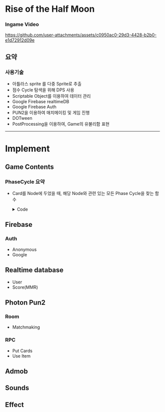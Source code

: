 # Rise of the Half Moon

### Ingame Video
https://github.com/user-attachments/assets/c0950ac0-29d3-4428-b2b0-e1d72912d09e


## 요약
### 사용기술
- 아틀라스 sprite 를 다중 Sprite로 추출
- 점수 Cycle 탐색을 위해 DPS 사용
- Scriptable Object를 이용하여 데이터 관리
- Google Firebase realtimeDB
- Google Firebase Auth
- PUN2을 이용하여 매치메이킹 및 게임 진행
- DOTween
- PostProcessing을 이용하여, Game의 유불리함 표현

--------------------------------------------------------------------------------------------------------------------------------------------
# Implement

## Game Contents
### PhaseCycle 요약
- Card를 Node에 두었을 때, 해당 Node와 관련 있는 모든 Phase Cycle을 찾는 함수
    <details>
    <summary>Code</summary>
    <div markdown="1">
     
      public class NodeCycleHelper
      {
          public int row;
          public int col;
          public List<Node> nodes = new List<Node>();
          GameManager gameManager;
      
          public NodeCycleHelper(GameManager gameManager, List<Node> nodes, int row, int col)
          {
              this.gameManager = gameManager;
              this.row = row;
              this.col = col;
              this.nodes = nodes;
          }
      
          public Dictionary<string, List<Node>> FindCycle(Node putNode)
          {
              Dictionary<string, List<Node>> resultDic = new Dictionary<string, List<Node>>();
      
              UpdateNearNodeInfo(putNode);
      
              List<List<Node>> nextNodeLists = new List<List<Node>>();
              List<List<Node>> prevNodeLists = new List<List<Node>>();
              List<Node> temp = new List<Node>();
              SetNextNodeList(ref nextNodeLists, ref temp, putNode);
              temp = new List<Node>();
              SetPrevNodeList(ref prevNodeLists, ref temp, putNode);
              foreach (List<Node> prevs in prevNodeLists)
              {
                  prevs.Reverse();
      
                  foreach (List<Node> next in nextNodeLists)
                  {
                      List<Node> result = new List<Node>();
      
                      List<Node> tmpNexts = new List<Node>(next);
                      if (prevs.Count > 0)
                      {
                          for (int i = 0; i < next.Count; i++)
                          {
                              if (next[i] == prevs[0])
                              {
                                  tmpNexts = next.GetRange(0, i);
                                  break;
                              }
                          }
                      }
                      
                      string key = "";
                      foreach (var pre in prevs)
                      {
                          key += pre.index;
                          result.Add(pre);
                      }
      
                      key += putNode.index;
                      result.Add(putNode);
      
                      foreach (var nxt in tmpNexts)
                      {
                          key += nxt.index;
                          result.Add(nxt);
                      }
      
                      if(result.Count > 2)
                          resultDic[key] = result;
                  }
              }
      
              return resultDic;
          }
      
          private void SetNextNodeList(ref List<List<Node>> nextNodeLists, ref List<Node> currentPathNode, Node node)
          {
              bool isFindNext = false;
              foreach (Node nextNode in node.nextNodes)
              {
                  if (currentPathNode.Contains(nextNode))
                      continue;
                  isFindNext = true;
                  List<Node> nodes = new List<Node>(currentPathNode);
                  nodes.Add(nextNode);
                  SetNextNodeList(ref nextNodeLists, ref nodes, nextNode);
              }
              if (!isFindNext)
              {
                  nextNodeLists.Add(currentPathNode);
              }
          }
      
          private void SetPrevNodeList(ref List<List<Node>> nextNodeLists, ref List<Node> currentPathNode, Node node)
          {
              bool isFindNext = false;
              foreach (Node nextNode in node.prevNodes)
              {
                  if (currentPathNode.Contains(nextNode))
                      continue;
                  isFindNext = true;
                  List<Node> nodes = new List<Node>(currentPathNode);
                  nodes.Add(nextNode);
                  SetPrevNodeList(ref nextNodeLists, ref nodes, nextNode);
              }
              if (!isFindNext)
              {
                  nextNodeLists.Add(currentPathNode);
              }
          }
      
          public void UpdateNearNodeInfo(Node node)
          {
              var connectedNodes = node.GetAdjacentNodes();
              foreach(var connectedNode in connectedNodes)
              {
                  if (IsNext(connectedNode, node))
                  {
                      node.prevNodes.Add(connectedNode);
                      connectedNode.nextNodes.Add(node);
                  }
                  if (IsPrev(connectedNode, node))
                  {
                      node.nextNodes.Add(connectedNode);
                      connectedNode.prevNodes.Add(node);
                  }
              }
          }
      
          private bool IsNext(Node node1, Node node2)
          {
              return PhaseData.GetNextPhaseType(node1.GetPhaseType(), gameManager.contentType) == node2.GetPhaseType();
          }
      
          private bool IsPrev(Node node1, Node node2)
          {
              return PhaseData.GetPreviousPhaseType(node1.GetPhaseType(), gameManager.contentType) == node2.GetPhaseType();
          }
      }
    
    </div>
    </details>


## Firebase
### Auth
- Anonymous
- Google
## Realtime database
 - User
 - Score(MMR)

## Photon Pun2
### Room
- Matchmaking
### RPC
- Put Cards
- Use Item

## Admob
## Sounds
## Effect
